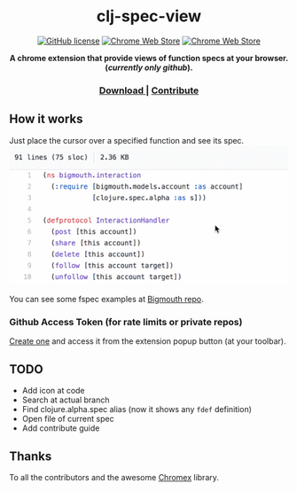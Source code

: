 <div align="center">
  <h1 align="center">clj-spec-view</h1>
</div>

<div align="center"> 
  
[![GitHub license](https://img.shields.io/github/license/pfeodrippe/clj-spec-view.svg)](license.txt)
[![Chrome Web Store](https://img.shields.io/chrome-web-store/d/ohdilhfeehobpbnioeghljglgjbpjkin.svg)](https://chrome.google.com/webstore/detail/clj-spec-view/ohdilhfeehobpbnioeghljglgjbpjkin)
[![Chrome Web Store](https://img.shields.io/chrome-web-store/rating/ohdilhfeehobpbnioeghljglgjbpjkin.svg)](https://chrome.google.com/webstore/detail/clj-spec-view/ohdilhfeehobpbnioeghljglgjbpjkin)

 <strong>A chrome extension that provide views of function specs at your browser. (*currently only github*).</strong>
 <div align="center">
  <h3>
    <a href="https://chrome.google.com/webstore/detail/clj-spec-view/ohdilhfeehobpbnioeghljglgjbpjkin">
      Download
    </a>
    <span> | </span>
    <a href="https://github.com/pfeodrippe/clj-spec-view/issues?q=is%3Aissue+is%3Aopen+label%3A%22help+wanted%22">
      Contribute
    </a>
  </h3>
</div>
</div>

## How it works

Just place the cursor over a specified function and see its spec. 
![](demo.gif)

You can see some fspec examples at [Bigmouth repo](https://github.com/athos/Bigmouth/blob/master/src/bigmouth/interaction.clj).

### Github Access Token (for rate limits or private repos)

[Create one](https://help.github.com/articles/creating-an-access-token-for-command-line-use) and access it from the extension popup button (at your toolbar).

## TODO

- Add icon at code
- Search at actual branch
- Find clojure.alpha.spec alias (now it shows any `fdef` definition)
- Open file of current spec
- Add contribute guide

## Thanks

To all the contributors and the awesome [Chromex](https://github.com/binaryage/chromex) library.
